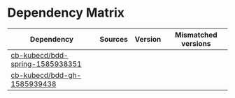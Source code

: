 # Dependency Matrix

Dependency | Sources | Version | Mismatched versions
---------- | ------- | ------- | -------------------
[cb-kubecd/bdd-spring-1585938351](https://github.com/cb-kubecd/bdd-spring-1585938351.git) |  | []() | 
[cb-kubecd/bdd-gh-1585939438](https://github.com/cb-kubecd/bdd-gh-1585939438.git) |  | []() | 
